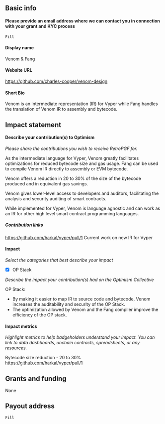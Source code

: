 ## Basic info

#### Please provide an email address where we can contact you in connection with your grant and KYC process

`Fill`

#### Display name

Venom & Fang

#### Website URL 

https://github.com/charles-cooper/venom-design

#### Short Bio

Venom is an intermediate representation (IR) for Vyper while Fang handles the translation of Venom IR to assembly and bytecode.

## Impact statement

#### Describe your contribution(s) to Optimism 
_Please share the contributions you wish to receive RetroPGF for._

As the intermediate language for Vyper, Venom greatly facilitates optimizations for reduced bytecode size and gas usage. Fang can be used to compile Venom IR directly to assembly or EVM bytecode.

Venom offers a reduction in 20 to 30% of the size of the bytecode produced and in equivalent gas savings. 

Venom gives lower-level access to developers and auditors, facilitating the analysis and security auditing of smart contracts.

While implemented for Vyper, Venom is language agnostic and can work as an IR for other high level smart contract programming languages.

##### Contribution links

https://github.com/harkal/vyper/pull/1
Current work on new IR for Vyper

#### Impact

_Select the categories that best describe your impact_
- [x] OP Stack 

_Describe the impact your contribution(s) had on the Optimism Collective_

OP Stack:
- By making it easier to map IR to source code and bytecode, Venom increases the auditability and security of the OP Stack.
- The optimization allowed by Venom and the Fang compiler improve the efficiency of the OP stack. 


#### Impact metrics
_Highlight metrics to help badgeholders understand your impact. You can link to data dashboards, onchain contracts, spreadsheets, or any resources._

Bytecode size reduction - 20 to 30% <br>
https://github.com/harkal/vyper/pull/1



## Grants and funding

None

## Payout address

`Fill`
